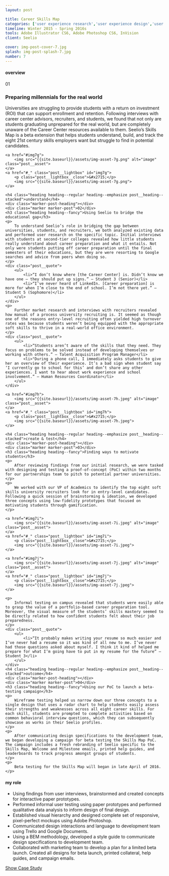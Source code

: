 ```yaml
---
layout: post

title: Career Skills Map
categories: ['user experience research','user experience design','user interface design','front-end development']
timeline: Winter 2015 - Spring 2016s
tools: Adobe Illustrator CS6, Adobe Photoshop CS6, InVision
client: Seelio

cover: img-post-cover-7.jpg
splash: img-post-splash-7.jpg
number: 7
---
```



<h4 class="heading heading--regular heading--emphasize">overview</h4>
<div class="marker-post-heading"></div>
<div class="marker marker-post">01</div>
<h3 class="heading heading--fancy">Preparing millennials for the real world</h3>
<p>
	Universities are struggling to provide students with a return on investment (ROI) that can support enrollment and retention. Following interviews with career center advisors, recruiters, and students, we found that not only are students graduating unprepared for the real world, but are completely unaware of the Career Center resources available to them. Seelio’s Skills Map is a beta extension that helps students understand, build, and track the eight 21st century skills employers want but struggle to find in potential candidates.
</p>

<div class="post__casestudy">

    <a href="#img7g">
        <img src="{{site.baseurl}}/assets/img-asset-7g.png" alt="image" class="post__asset">
    </a>
	<a href="#_" class="post__lightbox" id="img7g">
        <p class="post__lightbox__close">&#x2715;</p>
        <img src="{{site.baseurl}}/assets/img-asset-7g.png">
    </a>

	<h4 class="heading heading--regular heading--emphasize post__heading--stacked">understand</h4>
	<div class="marker-post-heading"></div>
	<div class="marker marker-post">02</div>
	<h3 class="heading heading--fancy">Using Seelio to bridge the educational gap</h3>
	<p>
		To understand Seelio’s role in bridging the gap between universities, students, and recruiters, we both analyzed existing data and performed user research on the specific topic. Initial interviews with students at second-tier colleges revealed how little students really understand about career preparation and what it entails. Not only were students putting off career preparation until the final semesters of their educations, but they are were resorting to Google searches and advice from peers when doing so.
	</p>
	<div class="post__quote">
		<ul>
			<li>“I don’t know where [the Career Center] is. Didn’t know we have one — they should put up signs.” — Student 3 (Senior)</li>
			<li>“I’ve never heard of LinkedIn. [Career preparation] is more for when I’m close to the end of school. I’m not there yet.” — Student 5 (Sophomore)</li>
		</ul>
	</div>
	<p>
		Further market research and interviews with recruiters revealed how manual of a process university recruiting is. It seemed as though one of the reasons entry-level recruiting often yielded high turnover rates was because students weren’t being equipped with the appropriate soft skills to thrive in a real-world office environment.
	</p>
	<div class="post__quote">
		<ul>
			<li>“Students aren’t aware of the skills that they need. They focus on problems to be solved instead of developing themselves or working with others.” — Talent Acquisition Program Manager</li>
			<li>"During a phone call, I immediately asks students to give her an overview of their experience. It’s a bad sign when student say ‘I currently go to school for this’ and don’t share any other experiences. I want to hear about work experience and school involvement.” — Human Resources Coordinator</li>
		</ul>
	</div>

    <a href="#img7h">
        <img src="{{site.baseurl}}/assets/img-asset-7h.jpeg" alt="image" class="post__asset">
    </a>
	<a href="#_" class="post__lightbox" id="img7h">
        <p class="post__lightbox__close">&#x2715;</p>
        <img src="{{site.baseurl}}/assets/img-asset-7h.jpeg">
    </a>

	<h4 class="heading heading--regular heading--emphasize post__heading--stacked">create & test</h4>
	<div class="marker-post-heading"></div>
	<div class="marker marker-post">03</div>
	<h3 class="heading heading--fancy">Finding ways to motivate students</h3>
	<p>
		After reviewing findings from our initial research, we were tasked with designing and testing a proof-of-concept (PoC) within two months for our partnerships team to pitch to potential partner universities.
	</p>
	<p>
		We worked with our VP of Academics to identify the top eight soft skills university recruiters look for in entry-level candidates. Following a quick session of brainstorming & ideation, we developed three concepts using low-fidelity prototypes that focused on motivating students through gamification.
	</p>

    <a href="#img7i">
        <img src="{{site.baseurl}}/assets/img-asset-7i.jpeg" alt="image" class="post__asset">
    </a>
	<a href="#_" class="post__lightbox" id="img7i">
        <p class="post__lightbox__close">&#x2715;</p>
        <img src="{{site.baseurl}}/assets/img-asset-7i.jpeg">
    </a>

    <a href="#img7j">
        <img src="{{site.baseurl}}/assets/img-asset-7j.jpeg" alt="image" class="post__asset">
    </a>
	<a href="#_" class="post__lightbox" id="img7j">
        <p class="post__lightbox__close">&#x2715;</p>
        <img src="{{site.baseurl}}/assets/img-asset-7j.jpeg">
    </a>

	<p>
		Informal testing on campus revealed that students were easily able to grasp the value of a portfolio-based career preparation tool. Moreover, the visual measure of the students’ skills mastery seemed to be directly related to how confident students felt about their job preparedness.
	</p>
	<div class="post__quote">
		<ul>
			<li>“It probably makes writing your resume so much easier and I’ve never had a resume so it was kind of all new to me. I’ve never had those questions asked about myself. I think it kind of helped me prepare for what I’m going have to put in my resume for the future” — Student 3</li>
		</ul>
	</div>
	<h4 class="heading heading--regular heading--emphasize post__heading--stacked">outcome</h4>
	<div class="marker-post-heading"></div>
	<div class="marker marker-post">04</div>
	<h3 class="heading heading--fancy">Using our PoC to launch a beta-testing campaign</h3>
	<p>
		Wireframe testing helped us narrow down our three concepts to a single design that uses a radar chart to help students easily assess their strengths and weaknesses across all eight career skills. For each skill, students are prompted to complete activities based on common behavioral interview questions, which they can subsequently showcase as works in their Seelio profiles.
	</p>
	<p>
		After communicating design specifications to the development team, we began developing a campaign for beta testing the Skills Map PoC. The campaign includes a fresh rebranding of Seelio specific to the Skills Map, Welcome and Milestone emails, printed help guides, and leaderboards to track progress amongst groups of students.
	</p>
	<p>
		Beta testing for the Skills Map will began in late April of 2016.
	</p>
</div>

<h4 class="heading heading--regular heading--emphasize post__heading--stacked">my role</h4>
<div class="marker-post-heading"></div>
<ul>
	<li>Using findings from user interviews, brainstormed and created concepts for interactive paper prototypes.</li>
	<li>Performed informal user testing using paper prototypes and performed qualitative data analysis to inform design of final design.</li>
	<li>Established visual hierarchy and designed complete set of responsive, pixel-perfect mockups using Adobe Photoshop.</li>
	<li>Communicated design interactions and language to development team using Trello and Google Documents.</li>
	<li>Using a BEM methodology, developed a style guide to communicate design specifications to development team.</li>
	<li>Collaborated with marketing team to develop a plan for a limited beta launch. Created all designs for beta launch, printed collateral, help guides, and campaign emails.</li>
</ul>

<div class="container__button">
	<a id="showcasestudy" class="button__case-study heading heading--regular heading--emphasize" href="#">Show Case Study</a>
</div>



